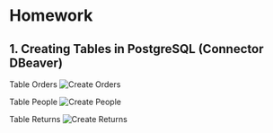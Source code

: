 # Homework

## 1. Creating Tables in PostgreSQL (Connector DBeaver)

Table Orders
![Create Orders](https://user-images.githubusercontent.com/101666279/159480363-849a785c-92cd-4064-9017-0b2f212e32ac.png)

Table People
![Create People](https://user-images.githubusercontent.com/101666279/159480386-aaeb4234-9386-4c50-96f3-7b560eed50ed.png)

Table Returns
![Create Returns](https://user-images.githubusercontent.com/101666279/159480458-c419b1be-975a-4f7e-8383-4a5a3e4c0bd7.png)
